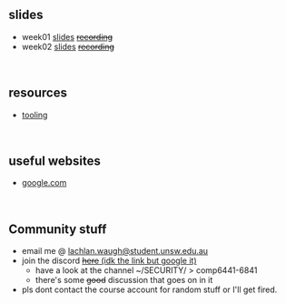 ## slides
* week01 [slides](week01) [~~recording~~]()
* week02 [slides](week02) [~~recording~~]()

&nbsp;

## resources
* [tooling](resources/tooling)

&nbsp;

## useful websites
* [google.com](https://www.google.com)

&nbsp;

## Community stuff
* email me @ [lachlan.waugh@student.unsw.edu.au]()
* join the discord [~~here~~ (idk the link but google it)]()
    * have a look at the channel ~/SECURITY/ > comp6441-6841
    * there's some ~~good~~ discussion that goes on in it
* pls dont contact the course account for random stuff or I'll get fired.
